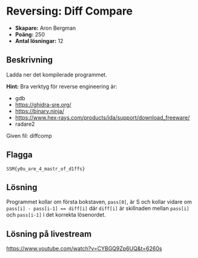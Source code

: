 # Reversing: Diff Compare

- **Skapare:** Aron Bergman
- **Poäng:** 250
- **Antal lösningar:** 12

## Beskrivning

Ladda ner det kompilerade programmet.

**Hint:** Bra verktyg för reverse engineering är:
- gdb
- https://ghidra-sre.org/
- https://binary.ninja/
- https://www.hex-rays.com/products/ida/support/download_freeware/
- radare2

Given fil: diffcomp

## Flagga

`SSM{y0u_are_4_mastr_of_d1ffs}`

## Lösning

Programmet kollar om första bokstaven, `pass[0]`, är S och kollar vidare om `pass[i] - pass[i-1] == diff[i]` där `diff[i]` är skillnaden mellan `pass[i]` och `pass[i-1]` i det korrekta lösenordet. 

## Lösning på livestream

https://www.youtube.com/watch?v=CYBGQ9Zp6UQ&t=6260s

